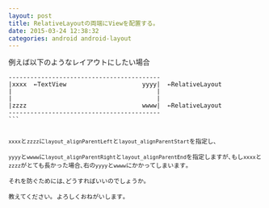 ```yaml
---
layout: post
title: RelativeLayoutの両端にViewを配置する｡
date: 2015-03-24 12:38:32
categories: android android-layout
---
```

<p>例えば以下のようなレイアウトにしたい場合</p>



<pre class="lang-html prettyprint-override"><code>------------------------------------------  
|xxxx  ←TextView                     yyyy|  ←RelativeLayout
|                                        |
|                                        |
|zzzz                                wwww|  ←RelativeLayout
------------------------------------------
```

<p><code>xxxx</code>と<code>zzzz</code>に<code>layout_alignParentLeft</code>と<code>layout_alignParentStart</code>を指定し､<br>
<code>yyyy</code>と<code>wwww</code>に<code>layout_alignParentRight</code>と<code>layout_alignParentEnd</code>を指定しますが､もし<code>xxxx</code>と<code>zzzz</code>がとても長かった場合､右の<code>yyyy</code>と<code>wwww</code>にかかってしまいます｡<br>
それを防ぐためには､どうすればいいのでしょうか｡<br>
教えてください｡ よろしくおねがいします｡</p>
